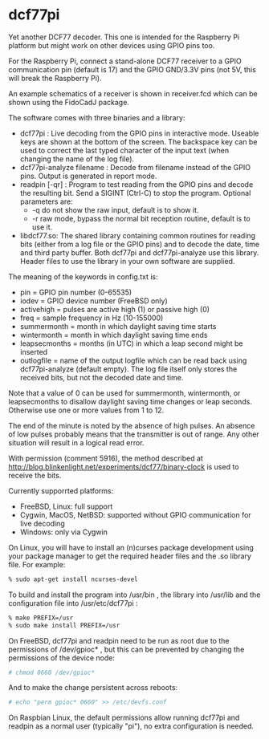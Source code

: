 dcf77pi
=======

Yet another DCF77 decoder. This one is intended for the Raspberry Pi platform
but might work on other devices using GPIO pins too.

For the Raspberry Pi, connect a stand-alone DCF77 receiver to a GPIO
communication pin (default is 17) and the GPIO GND/3.3V pins (not 5V, this will
break the Raspberry Pi).

An example schematics of a receiver is shown in receiver.fcd which can be shown
using the FidoCadJ package.

The software comes with three binaries and a library:

* dcf77pi : Live decoding from the GPIO pins in interactive mode. Useable keys
  are shown at the bottom of the screen. The backspace key can be used to
  correct the last typed character of the input text (when changing the name of
  the log file).
* dcf77pi-analyze filename : Decode from filename instead of the GPIO pins.
  Output is generated in report mode.
* readpin [-qr] : Program to test reading from the GPIO pins and decode the
  resulting bit. Send a SIGINT (Ctrl-C) to stop the program. Optional parameters
  are:
  * -q do not show the raw input, default is to show it.
  * -r raw mode, bypass the normal bit reception routine, default is to use it.
* libdcf77.so: The shared library containing common routines for reading bits
  (either from a log file or the GPIO pins) and to decode the date, time and
  third party buffer. Both dcf77pi and dcf77pi-analyze use this library. Header
  files to use the library in your own software are supplied.

The meaning of the keywords in config.txt is:

* pin           = GPIO pin number (0-65535)
* iodev         = GPIO device number (FreeBSD only)
* activehigh    = pulses are active high (1) or passive high (0)
* freq          = sample frequency in Hz (10-155000)
* summermonth   = month in which daylight saving time starts
* wintermonth   = month in which daylight saving time ends
* leapsecmonths = months (in UTC) in which a leap second might be inserted
* outlogfile    = name of the output logfile which can be read back using
  dcf77pi-analyze (default empty). The log file itself only stores the
  received bits, but not the decoded date and time.

Note that a value of 0 can be used for summermonth, wintermonth, or
leapsecmonths to disallow daylight saving time changes or leap seconds.
Otherwise use one or more values from 1 to 12.

The end of the minute is noted by the absence of high pulses. An absence of low
pulses probably means that the transmitter is out of range. Any other situation
will result in a logical read error.

With permission (comment 5916), the method described at
http://blog.blinkenlight.net/experiments/dcf77/binary-clock is used to receive
the bits.

Currently supporrted platforms:
* FreeBSD, Linux: full support
* Cygwin, MacOS, NetBSD: supported without GPIO communication for live decoding
* Windows: only via Cygwin

On Linux, you will have to install an (n)curses package development using your
package manager to get the required header files and the .so library file.
For example:
```sh
% sudo apt-get install ncurses-devel
```

To build and install the program into /usr/bin , the library into /usr/lib and
the configuration file into /usr/etc/dcf77pi :
```sh
% make PREFIX=/usr
% sudo make install PREFIX=/usr
```

On FreeBSD, dcf77pi and readpin need to be run as root due to the permissions
of /dev/gpioc\* , but this can be prevented by changing the permissions of the
device node:
```sh
# chmod 0660 /dev/gpioc*
```
And to make the change persistent across reboots:
```sh
# echo "perm gpioc* 0660" >> /etc/devfs.conf
```

On Raspbian Linux, the default permissions allow running dcf77pi and readpin as
a normal user (typically "pi"), no extra configuration is needed.
